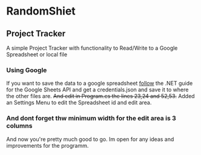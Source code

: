 # RandomShiet



## Project Tracker
A simple Project Tracker with functionality to Read/Write to a Google Spreadsheet or local file

### Using Google
If you want to save the data to a google spreadsheet [follow](https://developers.google.com/sheets/api/quickstart/dotnet) the .NET guide
for the Google Sheets API and get a credentials.json and save it to where the other files are.
~~And edit in Program.cs the lines 23,24 and 52,53.~~
Added an Settings Menu to edit the Spreadsheet id and edit area.
### And dont forget thw minimum width for the edit area is 3 columns

And now you're pretty much good to go. Im open for any ideas and improvements for the programm. 
